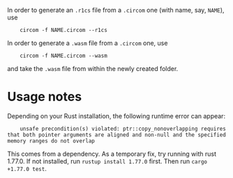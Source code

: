 
In order to generate an `.r1cs` file from a `.circom` one (with name, say, `NAME`), use
```
    circom -f NAME.circom --r1cs
```

In order to generate a `.wasm` file from a `.circom` one, use
```
    circom -f NAME.circom --wasm
```
and take the `.wasm` file from within the newly created folder.


# Usage notes

Depending on your Rust installation, the following runtime error can appear:

```
    unsafe precondition(s) violated: ptr::copy_nonoverlapping requires that both pointer arguments are aligned and non-null and the specified memory ranges do not overlap
```

This comes from a dependency. As a temporary fix, try running with rust 1.77.0. If not installed, run `rustup install 1.77.0` first. Then run `cargo +1.77.0 test`.
